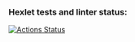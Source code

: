 ### Hexlet tests and linter status:
[![Actions Status](https://github.com/PLG-9/java-project-61/actions/workflows/hexlet-check.yml/badge.svg)](https://github.com/PLG-9/java-project-61/actions)